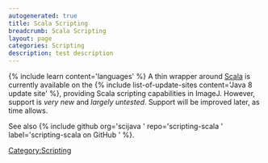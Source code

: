 ```yaml
---
autogenerated: true
title: Scala Scripting
breadcrumb: Scala Scripting
layout: page
categories: Scripting
description: test description
---
```


{% include learn content='languages' %} A thin wrapper around [Scala](http://www.scala-lang.org/) is currently available on the {% include list-of-update-sites content='Java 8 update site' %}, providing Scala scripting capabilities in ImageJ. However, support is *very new* and *largely untested*. Support will be improved later, as time allows.

See also {% include github org='scijava ' repo='scripting-scala ' label='scripting-scala on GitHub ' %}.

[Category:Scripting](Category_Scripting "wikilink")
